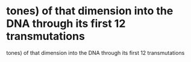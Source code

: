 # tones) of that dimension into the DNA through its first 12 transmutations

tones) of that dimension into the DNA through its first 12 transmutations